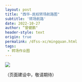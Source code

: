 ```yaml
---
layout: post
title: "西华-民权转场航路图"
subtitle: '转场航路'
date: 2022-10-27
author: “曾健鹏"
header-style: text
origin: true
permalink: /dfss-xc/mingquan.html
tags:
 - 转场作业图
---
```




<div>
<img src="https://img.shields.io/badge/更新于-2022年10月27日-blue" style="align-self:left;" />  
</div>

（页面建设中，敬请期待）



